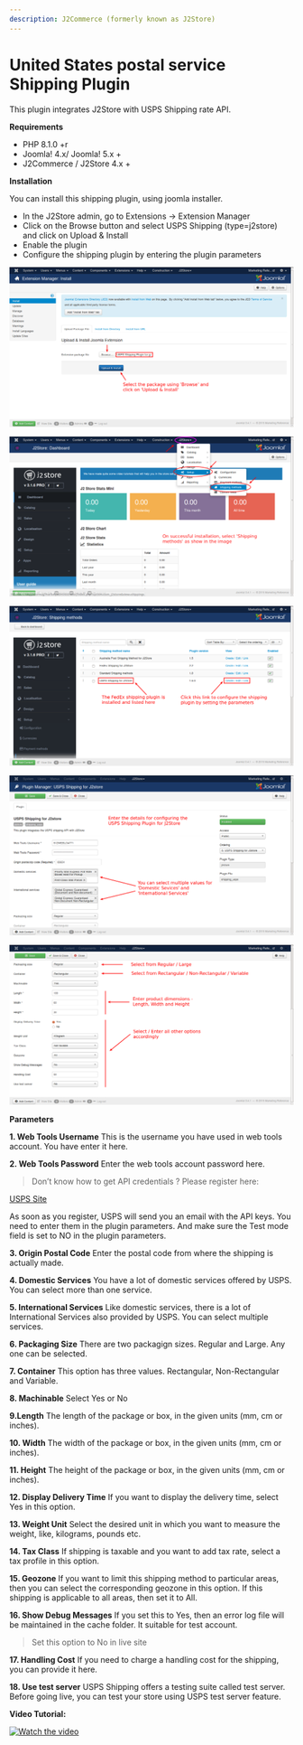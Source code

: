 ```yaml
---
description: J2Commerce (formerly known as J2Store)
---
```


# United States postal service Shipping Plugin

This plugin integrates J2Store with USPS Shipping rate API.

**Requirements**

* PHP 8.1.0 +r
* Joomla! 4.x/ Joomla! 5.x +
* J2Commerce / J2Store 4.x +

**Installation**

You can install this shipping plugin, using joomla installer.

* In the J2Store admin, go to Extensions -> Extension Manager
* Click on the Browse button and select USPS Shipping (type=j2store) and click on Upload & Install
* Enable the plugin
* Configure the shipping plugin by entering the plugin parameters

![usps1](https://raw.githubusercontent.com/j2store/doc-images/master/shipping-methods/US-poratl-service-shipping-plugin/usps-ship-install.png)

![usps2](https://raw.githubusercontent.com/j2store/doc-images/master/shipping-methods/US-poratl-service-shipping-plugin/aus-ship-doc-1.png)

![usps3](https://raw.githubusercontent.com/j2store/doc-images/master/shipping-methods/US-poratl-service-shipping-plugin/usps-ship-method-list.png)

![usps4](https://raw.githubusercontent.com/j2store/doc-images/master/shipping-methods/US-poratl-service-shipping-plugin/usps-ship-config-1.png)

![usps5](https://raw.githubusercontent.com/j2store/doc-images/master/shipping-methods/US-poratl-service-shipping-plugin/usps-ship-config-2.png)

**Parameters**

**1. Web Tools Username** This is the username you have used in web tools account. You have enter it here.

**2. Web Tools Password** Enter the web tools account password here.

> Don’t know how to get API credentials ? Please register here:

[USPS Site](https://www.usps.com/business/web-tools-apis/welcome.htm)

As soon as you register, USPS will send you an email with the API keys. You need to enter them in the plugin parameters. And make sure the Test mode field is set to NO in the plugin parameters.

**3. Origin Postal Code** Enter the postal code from where the shipping is actually made.

**4. Domestic Services** You have a lot of domestic services offered by USPS. You can select more than one service.

**5. International Services** Like domestic services, there is a lot of International Services also provided by USPS. You can select multiple services.

**6. Packaging Size** There are two packagign sizes. Regular and Large. Any one can be selected.

**7. Container** This option has three values. Rectangular, Non-Rectangular and Variable.

**8. Machinable** Select Yes or No

**9.Length** The length of the package or box, in the given units (mm, cm or inches).

**10. Width** The width of the package or box, in the given units (mm, cm or inches).

**11. Height** The height of the package or box, in the given units (mm, cm or inches).

**12. Display Delivery Time** If you want to display the delivery time, select Yes in this option.

**13. Weight Unit** Select the desired unit in which you want to measure the weight, like, kilograms, pounds etc.

**14. Tax Class** If shipping is taxable and you want to add tax rate, select a tax profile in this option.

**15. Geozone** If you want to limit this shipping method to particular areas, then you can select the corresponding geozone in this option. If this shipping is applicable to all areas, then set it to All.

**16. Show Debug Messages** If you set this to Yes, then an error log file will be maintained in the cache folder. It suitable for test account.

> Set this option to No in live site

**17. Handling Cost** If you need to charge a handling cost for the shipping, you can provide it here.

**18. Use test server** USPS Shipping offers a testing suite called test server. Before going live, you can test your store using USPS test server feature.

**Video Tutorial:**

[![Watch the video](https://img.youtube.com/vi/HwnsutfFxgw/hqdefault.jpg)](https://www.youtube.com/watch?v=HwnsutfFxgw)
